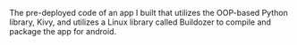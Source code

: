 The pre-deployed code of an app I built that utilizes the OOP-based Python library, Kivy, and utilizes a Linux library called Buildozer to compile and package the app for android.


